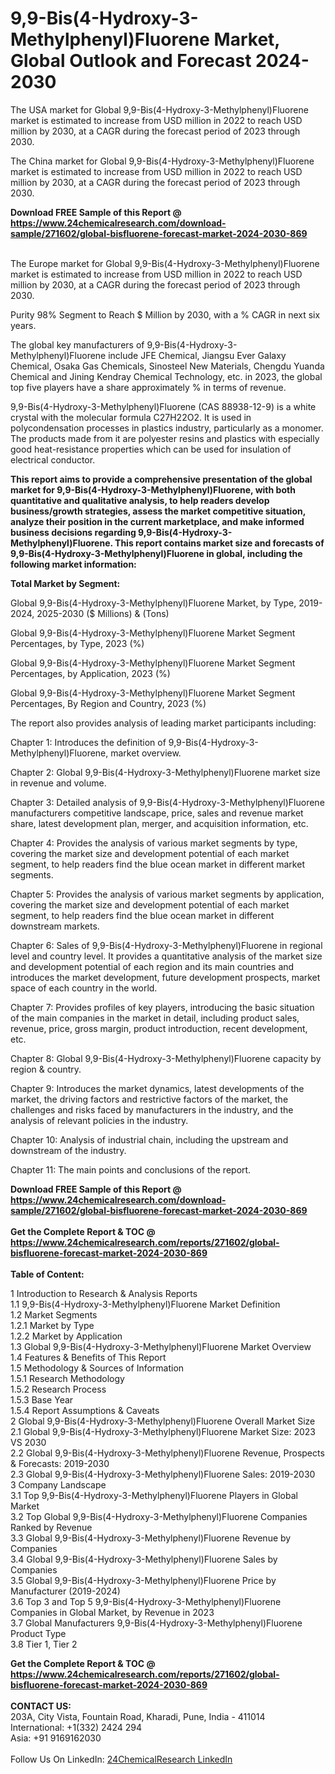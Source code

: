<h1>9,9-Bis(4-Hydroxy-3-Methylphenyl)Fluorene Market, Global Outlook and Forecast 2024-2030</h1><p>The USA market for Global 9,9-Bis(4-Hydroxy-3-Methylphenyl)Fluorene market is estimated to increase from USD million in 2022 to reach USD million by 2030, at a CAGR during the forecast period of 2023 through 2030.</p><p>
</p><p>The China market for Global 9,9-Bis(4-Hydroxy-3-Methylphenyl)Fluorene market is estimated to increase from USD million in 2022 to reach USD million by 2030, at a CAGR during the forecast period of 2023 through 2030.</p><div><b>Download FREE Sample of this Report @ 
            <a href="https://www.24chemicalresearch.com/download-sample/271602/global-bisfluorene-forecast-market-2024-2030-869">
            https://www.24chemicalresearch.com/download-sample/271602/global-bisfluorene-forecast-market-2024-2030-869</a></b></div><br><p>
</p><p>The Europe market for Global 9,9-Bis(4-Hydroxy-3-Methylphenyl)Fluorene market is estimated to increase from USD million in 2022 to reach USD million by 2030, at a CAGR during the forecast period of 2023 through 2030.</p><p>
Purity 98% Segment to Reach $ Million by 2030, with a % CAGR in next six years.</p><p>
The global key manufacturers of 9,9-Bis(4-Hydroxy-3-Methylphenyl)Fluorene include JFE Chemical, Jiangsu Ever Galaxy Chemical, Osaka Gas Chemicals, Sinosteel New Materials, Chengdu Yuanda Chemical and Jining Kendray Chemical Technology, etc. in 2023, the global top five players have a share approximately % in terms of revenue.</p><p>
9,9-Bis(4-Hydroxy-3-Methylphenyl)Fluorene (CAS 88938-12-9) is a white crystal with the molecular formula C27H22O2. It is used in polycondensation processes in plastics industry, particularly as a monomer. The products made from it are polyester resins and plastics with especially good heat-resistance properties which can be used for insulation of electrical conductor.</p><p>
<strong>This report aims to provide a comprehensive presentation of the global market for 9,9-Bis(4-Hydroxy-3-Methylphenyl)Fluorene, with both quantitative and qualitative analysis, to help readers develop business/growth strategies, assess the market competitive situation, analyze their position in the current marketplace, and make informed business decisions regarding 9,9-Bis(4-Hydroxy-3-Methylphenyl)Fluorene. This report contains market size and forecasts of 9,9-Bis(4-Hydroxy-3-Methylphenyl)Fluorene in global, including the following market information:</strong></p><p>
</p><p>
<strong>Total Market by Segment:</strong></p><p>
Global 9,9-Bis(4-Hydroxy-3-Methylphenyl)Fluorene Market, by Type, 2019-2024, 2025-2030 ($ Millions) &amp; (Tons)</p><p>
Global 9,9-Bis(4-Hydroxy-3-Methylphenyl)Fluorene Market Segment Percentages, by Type, 2023 (%)</p><p>
</p><p>
Global 9,9-Bis(4-Hydroxy-3-Methylphenyl)Fluorene Market Segment Percentages, by Application, 2023 (%)</p><p>
</p><p>
Global 9,9-Bis(4-Hydroxy-3-Methylphenyl)Fluorene Market Segment Percentages, By Region and Country, 2023 (%)</p><p>
</p><p>
The report also provides analysis of leading market participants including:</p><p>
</p><p>
</p><p>
Chapter 1: Introduces the definition of 9,9-Bis(4-Hydroxy-3-Methylphenyl)Fluorene, market overview.</p><p>
Chapter 2: Global 9,9-Bis(4-Hydroxy-3-Methylphenyl)Fluorene market size in revenue and volume.</p><p>
Chapter 3: Detailed analysis of 9,9-Bis(4-Hydroxy-3-Methylphenyl)Fluorene manufacturers competitive landscape, price, sales and revenue market share, latest development plan, merger, and acquisition information, etc.</p><p>
Chapter 4: Provides the analysis of various market segments by type, covering the market size and development potential of each market segment, to help readers find the blue ocean market in different market segments.</p><p>
Chapter 5: Provides the analysis of various market segments by application, covering the market size and development potential of each market segment, to help readers find the blue ocean market in different downstream markets.</p><p>
Chapter 6: Sales of 9,9-Bis(4-Hydroxy-3-Methylphenyl)Fluorene in regional level and country level. It provides a quantitative analysis of the market size and development potential of each region and its main countries and introduces the market development, future development prospects, market space of each country in the world.</p><p>
Chapter 7: Provides profiles of key players, introducing the basic situation of the main companies in the market in detail, including product sales, revenue, price, gross margin, product introduction, recent development, etc.</p><p>
Chapter 8: Global 9,9-Bis(4-Hydroxy-3-Methylphenyl)Fluorene capacity by region &amp; country.</p><p>
Chapter 9: Introduces the market dynamics, latest developments of the market, the driving factors and restrictive factors of the market, the challenges and risks faced by manufacturers in the industry, and the analysis of relevant policies in the industry.</p><p>
Chapter 10: Analysis of industrial chain, including the upstream and downstream of the industry.</p><p>
Chapter 11: The main points and conclusions of the report.</p><div><b>Download FREE Sample of this Report @ 
            <a href="https://www.24chemicalresearch.com/download-sample/271602/global-bisfluorene-forecast-market-2024-2030-869">
            https://www.24chemicalresearch.com/download-sample/271602/global-bisfluorene-forecast-market-2024-2030-869</a></b></div><br><div><b>Get the Complete Report & TOC @ 
            <a href="https://www.24chemicalresearch.com/reports/271602/global-bisfluorene-forecast-market-2024-2030-869">
            https://www.24chemicalresearch.com/reports/271602/global-bisfluorene-forecast-market-2024-2030-869</a></b></div><br>
            <b>Table of Content:</b><p>1 Introduction to Research & Analysis Reports<br />
    1.1 9,9-Bis(4-Hydroxy-3-Methylphenyl)Fluorene Market Definition<br />
    1.2 Market Segments<br />
        1.2.1 Market by Type<br />
        1.2.2 Market by Application<br />
    1.3 Global 9,9-Bis(4-Hydroxy-3-Methylphenyl)Fluorene Market Overview<br />
    1.4 Features & Benefits of This Report<br />
    1.5 Methodology & Sources of Information<br />
        1.5.1 Research Methodology<br />
        1.5.2 Research Process<br />
        1.5.3 Base Year<br />
        1.5.4 Report Assumptions & Caveats<br />
2 Global 9,9-Bis(4-Hydroxy-3-Methylphenyl)Fluorene Overall Market Size<br />
    2.1 Global 9,9-Bis(4-Hydroxy-3-Methylphenyl)Fluorene Market Size: 2023 VS 2030<br />
    2.2 Global 9,9-Bis(4-Hydroxy-3-Methylphenyl)Fluorene Revenue, Prospects & Forecasts: 2019-2030<br />
    2.3 Global 9,9-Bis(4-Hydroxy-3-Methylphenyl)Fluorene Sales: 2019-2030<br />
3 Company Landscape<br />
    3.1 Top 9,9-Bis(4-Hydroxy-3-Methylphenyl)Fluorene Players in Global Market<br />
    3.2 Top Global 9,9-Bis(4-Hydroxy-3-Methylphenyl)Fluorene Companies Ranked by Revenue<br />
    3.3 Global 9,9-Bis(4-Hydroxy-3-Methylphenyl)Fluorene Revenue by Companies<br />
    3.4 Global 9,9-Bis(4-Hydroxy-3-Methylphenyl)Fluorene Sales by Companies<br />
    3.5 Global 9,9-Bis(4-Hydroxy-3-Methylphenyl)Fluorene Price by Manufacturer (2019-2024)<br />
    3.6 Top 3 and Top 5 9,9-Bis(4-Hydroxy-3-Methylphenyl)Fluorene Companies in Global Market, by Revenue in 2023<br />
    3.7 Global Manufacturers 9,9-Bis(4-Hydroxy-3-Methylphenyl)Fluorene Product Type<br />
    3.8 Tier 1, Tier 2</p><div><b>Get the Complete Report & TOC @ 
            <a href="https://www.24chemicalresearch.com/reports/271602/global-bisfluorene-forecast-market-2024-2030-869">
            https://www.24chemicalresearch.com/reports/271602/global-bisfluorene-forecast-market-2024-2030-869</a></b></div><br><b>CONTACT US:</b><br>
            203A, City Vista, Fountain Road, Kharadi, Pune, India - 411014<br>
            International: +1(332) 2424 294<br>
            Asia: +91 9169162030 <br><br>
            Follow Us On LinkedIn: <a href="https://www.linkedin.com/company/24chemicalresearch/">24ChemicalResearch LinkedIn</a>